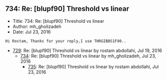 ## 734: Re: [blupf90] Threshold vs linear

- Title: 734: Re: [blupf90] Threshold vs linear
- Author: mh_gholizadeh
- Date: Jul 23, 2016

```
Hi Rostam, Thanks for your reply,I use THRGIBBS1F90..
```

- [729](0729.md): Re: [blupf90] Threshold vs linear by rostam abdollahi, Jul 19, 2016
    - [734](0734.md): Re: [blupf90] Threshold vs linear by mh_gholizadeh, Jul 23, 2016
        - [735](0735.md): Re: [blupf90] Threshold vs linear by rostam abdollahi, Jul 23, 2016
